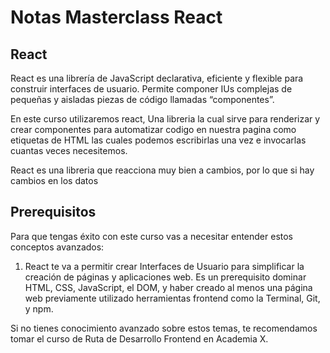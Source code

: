 # Notas Masterclass React

## React

React es una librería de JavaScript declarativa, eficiente y flexible para construir interfaces de usuario. Permite componer IUs complejas de pequeñas y aisladas piezas de código llamadas “componentes”.

En este curso utilizaremos react, Una libreria la cual sirve para renderizar y crear componentes para automatizar codigo en nuestra pagina como etiquetas de HTML las cuales podemos escribirlas una vez e invocarlas cuantas veces necesitemos.

React es una libreria que reacciona muy bien a cambios, por lo que si hay cambios en los datos

## Prerequisitos

Para que tengas éxito con este curso vas a necesitar entender estos conceptos avanzados:

1. React te va a permitir crear Interfaces de Usuario para simplificar la creación de páginas y aplicaciones web. Es un prerequisito dominar HTML, CSS, JavaScript, el DOM, y haber creado al menos una página web previamente utilizado herramientas frontend como la Terminal, Git, y npm.

Si no tienes conocimiento avanzado sobre estos temas, te recomendamos tomar el curso de Ruta de Desarrollo Frontend en Academia X.
